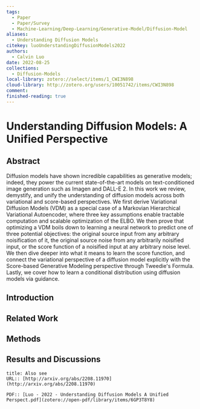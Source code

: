 ```yaml
---  
tags:  
  - Paper  
  - Paper/Survey  
  - Machine-Learning/Deep-Learning/Generative-Model/Diffusion-Model  
aliases:  
  - Understanding Diffusion Models  
citekey: luoUnderstandingDiffusionModels2022  
authors:  
  - Calvin Luo  
date: 2022-08-25  
collections:  
  - Diffusion-Models  
local-library: zotero://select/items/1_CWI3N898  
cloud-library: http://zotero.org/users/10051742/items/CWI3N898  
comment:   
finished-reading: true  
---  
```

  
  
# Understanding Diffusion Models: A Unified Perspective  
  
## Abstract  
  
Diffusion models have shown incredible capabilities as generative models; indeed, they power the current state-of-the-art models on text-conditioned image generation such as Imagen and DALL-E 2. In this work we review, demystify, and unify the understanding of diffusion models across both variational and score-based perspectives. We first derive Variational Diffusion Models (VDM) as a special case of a Markovian Hierarchical Variational Autoencoder, where three key assumptions enable tractable computation and scalable optimization of the ELBO. We then prove that optimizing a VDM boils down to learning a neural network to predict one of three potential objectives: the original source input from any arbitrary noisification of it, the original source noise from any arbitrarily noisified input, or the score function of a noisified input at any arbitrary noise level. We then dive deeper into what it means to learn the score function, and connect the variational perspective of a diffusion model explicitly with the Score-based Generative Modeling perspective through Tweedie's Formula. Lastly, we cover how to learn a conditional distribution using diffusion models via guidance.  
  
  
## Introduction  
  
## Related Work  
  
## Methods  
  
## Results and Discussions  
  
```ad-seealso  
title: Also see  
URL:: [http://arxiv.org/abs/2208.11970](http://arxiv.org/abs/2208.11970)  
  
PDF:: [Luo - 2022 - Understanding Diffusion Models A Unified Perspect.pdf](zotero://open-pdf/library/items/6GP3T8Y8)  
```